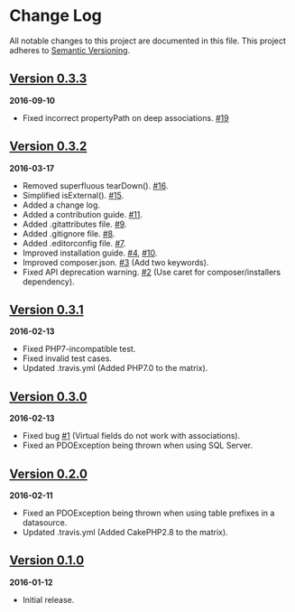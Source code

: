 # Change Log
All notable changes to this project are documented in this file.
This project adheres to [Semantic Versioning](http://semver.org/).

## [Version 0.3.3](https://github.com/chinpei215/cakephp-eager-loader/releases/tag/0.3.3)
**2016-09-10**
- Fixed incorrect propertyPath on deep associations. [#19](https://github.com/chinpei215/cakephp-eager-loader/issues/19)

## [Version 0.3.2](https://github.com/chinpei215/cakephp-eager-loader/releases/tag/0.3.2)
**2016-03-17**
- Removed superfluous tearDown(). [#16](https://github.com/chinpei215/cakephp-eager-loader/pull/16).
- Simplified isExternal(). [#15](https://github.com/chinpei215/cakephp-eager-loader/pull/15).
- Added a change log.
- Added a contribution guide. [#11](https://github.com/chinpei215/cakephp-eager-loader/pull/11).
- Added .gitattributes file. [#9](https://github.com/chinpei215/cakephp-eager-loader/pull/9).
- Added .gitignore file. [#8](https://github.com/chinpei215/cakephp-eager-loader/pull/8).
- Added .editorconfig file. [#7](https://github.com/chinpei215/cakephp-eager-loader/pull/7).
- Improved installation guide. [#4](https://github.com/chinpei215/cakephp-eager-loader/pull/4), [#10](https://github.com/chinpei215/cakephp-eager-loader/pull/10).
- Improved composer.json. [#3](https://github.com/chinpei215/cakephp-eager-loader/pull/3) (Add two keywords).
- Fixed API deprecation warning. [#2](https://github.com/chinpei215/cakephp-eager-loader/pull/2) (Use caret for composer/installers dependency).

## [Version 0.3.1](https://github.com/chinpei215/cakephp-eager-loader/releases/tag/0.3.1)
**2016-02-13**
- Fixed PHP7-incompatible test.
- Fixed invalid test cases.
- Updated .travis.yml (Added PHP7.0 to the matrix).

## [Version 0.3.0](https://github.com/chinpei215/cakephp-eager-loader/releases/tag/0.3.0)
**2016-02-13**
- Fixed bug [#1](https://github.com/chinpei215/cakephp-eager-loader/issues/1) (Virtual fields do not work with associations).
- Fixed an PDOException being thrown when using SQL Server.

## [Version 0.2.0](https://github.com/chinpei215/cakephp-eager-loader/releases/tag/0.2.0)
**2016-02-11**
- Fixed an PDOException being thrown when using table prefixes in a datasource.
- Updated .travis.yml (Added CakePHP2.8 to the matrix).

## [Version 0.1.0](https://github.com/chinpei215/cakephp-eager-loader/releases/tag/0.1.0)
**2016-01-12**
- Initial release.
